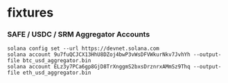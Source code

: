 # fixtures

### SAFE / USDC / SRM Aggregator Accounts

<!--- @FIXME: replace with actual aggregator accounts --->

```shell
solana config set --url https://devnet.solana.com
solana account 9u7fuQCJCX13HhU8DZoj4bwP3vWsDFVWkurNkv7JvhYh --output-file btc_usd_aggregator.bin
solana account ELz3y7PCa6gp8GjD8TrXnggmS2bxsDrznrxAMmSz9Thq --output-file eth_usd_aggregator.bin
```